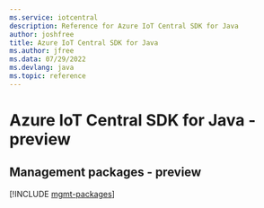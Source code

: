 ```yaml
---
ms.service: iotcentral
description: Reference for Azure IoT Central SDK for Java
author: joshfree
title: Azure IoT Central SDK for Java
ms.author: jfree
ms.data: 07/29/2022
ms.devlang: java
ms.topic: reference
---
```

# Azure IoT Central SDK for Java - preview

## Management packages - preview
[!INCLUDE [mgmt-packages](iot-central-mgmt-index.md)]